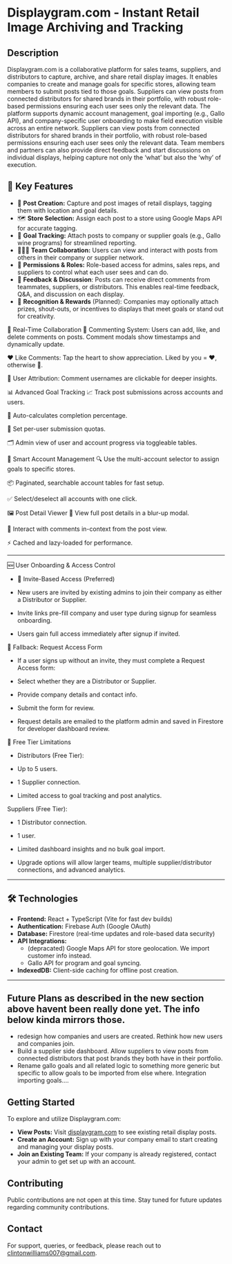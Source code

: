 # Displaygram.com - Instant Retail Image Archiving and Tracking

## Description

Displaygram.com is a collaborative platform for sales teams, suppliers, and distributors to capture, archive, and share retail display images. It enables companies to create and manage goals for specific stores, allowing team members to submit posts tied to those goals. Suppliers can view posts from connected distributors for shared brands in their portfolio, with robust role-based permissions ensuring each user sees only the relevant data. The platform supports dynamic account management, goal importing (e.g., Gallo API), and company-specific user onboarding to make field execution visible across an entire network.  Suppliers can view posts from connected distributors for shared brands in their portfolio, with robust role-based permissions ensuring each user sees only the relevant data. Team members and partners can also provide direct feedback and start discussions on individual displays, helping capture not only the ‘what’ but also the ‘why’ of execution.

## 🌟 Key Features

- 📸 **Post Creation:** Capture and post images of retail displays, tagging them with location and goal details.
- 🗺 **Store Selection:** Assign each post to a store using Google Maps API for accurate tagging.
- 🎯 **Goal Tracking:** Attach posts to company or supplier goals (e.g., Gallo wine programs) for streamlined reporting.
- 🧑‍🤝‍🧑 **Team Collaboration:** Users can view and interact with posts from others in their company or supplier network.
- 🔐 **Permissions & Roles:** Role-based access for admins, sales reps, and suppliers to control what each user sees and can do.
- 💬 **Feedback & Discussion**: Posts can receive direct comments from teammates, suppliers, or distributors. This enables real-time feedback, Q&A, and discussion on each display.
- 🎁 **Recognition & Rewards** (Planned): Companies may optionally attach prizes, shout-outs, or incentives to displays that meet goals or stand out for creativity.

🔁 Real-Time Collaboration
💬 Commenting System: Users can add, like, and delete comments on posts. Comment modals show timestamps and dynamically update.

❤️ Like Comments: Tap the heart to show appreciation. Liked by you = ❤️, otherwise 🤍.

👥 User Attribution: Comment usernames are clickable for deeper insights.

📊 Advanced Goal Tracking
📈 Track post submissions across accounts and users.

🧮 Auto-calculates completion percentage.

🎯 Set per-user submission quotas.

🗂 Admin view of user and account progress via toggleable tables.

🧠 Smart Account Management
🔍 Use the multi-account selector to assign goals to specific stores.

📦 Paginated, searchable account tables for fast setup.

✅ Select/deselect all accounts with one click.

🖼 Post Detail Viewer
🔎 View full post details in a blur-up modal.

💬 Interact with comments in-context from the post view.

⚡ Cached and lazy-loaded for performance.

---

🆕 User Onboarding & Access Control

- 🚪 Invite-Based Access (Preferred)

- New users are invited by existing admins to join their company as either a Distributor or Supplier.

- Invite links pre-fill company and user type during signup for seamless onboarding.

- Users gain full access immediately after signup if invited.

📝 Fallback: Request Access Form

- If a user signs up without an invite, they must complete a Request Access form:

- Select whether they are a Distributor or Supplier.

- Provide company details and contact info.

- Submit the form for review.

- Request details are emailed to the platform admin and saved in Firestore for developer dashboard review.

🎯 Free Tier Limitations

- Distributors (Free Tier):

- Up to 5 users.

- 1 Supplier connection.

- Limited access to goal tracking and post analytics.

Suppliers (Free Tier):

- 1 Distributor connection.

- 1 user.

- Limited dashboard insights and no bulk goal import.

- Upgrade options will allow larger teams, multiple supplier/distributor connections, and advanced analytics.

----

## 🛠 Technologies

- **Frontend:** React + TypeScript (Vite for fast dev builds)
- **Authentication:** Firebase Auth (Google OAuth)
- **Database:** Firestore (real-time updates and role-based data security)
- **API Integrations:**
  - (depracated) Google Maps API for store geolocation.  We import customer info instead. 
  - Gallo API for program and goal syncing.
- **IndexedDB:** Client-side caching for offline post creation.

---

## Future Plans as described in the new section above havent been really done yet. The info below kinda mirrors those.

- redesign how companies and users are created.  Rethink how new users and companies join.  
- Build a supplier side dashboard.  Allow suppliers to view posts from connected distributors that post brands they both have in  their portfolio.
- Rename gallo goals and all related logic to something more generic but specific to allow goals to be imported from else where. Integration importing goals....

## Getting Started

To explore and utilize Displaygram.com:

- **View Posts:** Visit [displaygram.com](https://displaygram.com) to see existing retail display posts.
- **Create an Account:** Sign up with your company email to start creating and managing your display posts.
- **Join an Existing Team:** If your company is already registered, contact your admin to get set up with an account.

## Contributing

Public contributions are not open at this time. Stay tuned for future updates regarding community contributions.

## Contact

For support, queries, or feedback, please reach out to [clintonwilliams007@gmail.com](mailto:clintonwilliams007@gmail.com).

